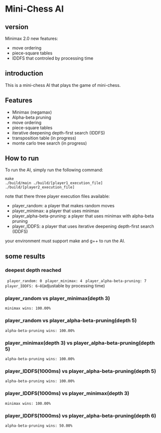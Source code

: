 # Mini-Chess AI
## version
Minimax 2.0
new features:
- move ordering
- piece-square tables
- IDDFS that controled by processing time 

## introduction
This is a mini-chess AI that plays the game of mini-chess.
## Features
- Minimax (negamax)
- Alpha-beta pruning
- move ordering
- piece-square tables
- iterative deepening depth-first search (IDDFS)
- transposition table (in progress)
- monte carlo tree search (in progress)

## How to run

To run the AI, simply run the following command:

```
make
./build/main ./build/[player1_execution_file] ./build/[player2_execution_file]
```

note that there three player execution files available:

- player_random: a player that makes random moves
- player_minimax: a player that uses minimax 
- player_alpha-beta-pruning: a player that uses minimax with alpha-beta pruning
- player_IDDFS: a player that uses iterative deepening depth-first search (IDDFS)

your environment must support make and g++ to run the AI.

## some results
### deepest depth reached
``` player_random: 0```
``` player_minimax: 4```
``` player_alpha-beta-pruning: 7```
``` player_IDDFS: 6~8```(adjustable by processing time)
### player_random vs player_minimax(depth 3)
```minimax wins: 100.00%```
### player_random vs player_alpha-beta-pruning(depth 5)
```alpha-beta-pruning wins: 100.00%```
### player_minimax(depth 3) vs player_alpha-beta-pruning(depth 5)
```alpha-beta-pruning wins: 100.00%```
### player_IDDFS(1000ms) vs player_alpha-beta-pruning(depth 5)
```alpha-beta-pruning wins: 100.00%```
### player_IDDFS(1000ms) vs player_minimax(depth 3)
```minimax wins: 100.00%```
### player_IDDFS(1000ms) vs player_alpha-beta-pruning(depth 6)
```alpha-beta-pruning wins: 50.00%```